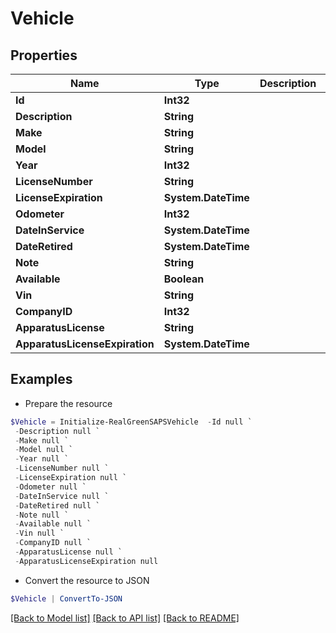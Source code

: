 # Vehicle
## Properties

Name | Type | Description | Notes
------------ | ------------- | ------------- | -------------
**Id** | **Int32** |  | [optional] 
**Description** | **String** |  | [optional] 
**Make** | **String** |  | [optional] 
**Model** | **String** |  | [optional] 
**Year** | **Int32** |  | [optional] 
**LicenseNumber** | **String** |  | [optional] 
**LicenseExpiration** | **System.DateTime** |  | [optional] 
**Odometer** | **Int32** |  | [optional] 
**DateInService** | **System.DateTime** |  | [optional] 
**DateRetired** | **System.DateTime** |  | [optional] 
**Note** | **String** |  | [optional] 
**Available** | **Boolean** |  | [optional] 
**Vin** | **String** |  | [optional] 
**CompanyID** | **Int32** |  | [optional] 
**ApparatusLicense** | **String** |  | [optional] 
**ApparatusLicenseExpiration** | **System.DateTime** |  | [optional] 

## Examples

- Prepare the resource
```powershell
$Vehicle = Initialize-RealGreenSAPSVehicle  -Id null `
 -Description null `
 -Make null `
 -Model null `
 -Year null `
 -LicenseNumber null `
 -LicenseExpiration null `
 -Odometer null `
 -DateInService null `
 -DateRetired null `
 -Note null `
 -Available null `
 -Vin null `
 -CompanyID null `
 -ApparatusLicense null `
 -ApparatusLicenseExpiration null
```

- Convert the resource to JSON
```powershell
$Vehicle | ConvertTo-JSON
```

[[Back to Model list]](../README.md#documentation-for-models) [[Back to API list]](../README.md#documentation-for-api-endpoints) [[Back to README]](../README.md)

